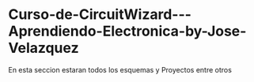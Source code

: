 # Curso-de-CircuitWizard---Aprendiendo-Electronica-by-Jose-Velazquez
En esta seccion estaran todos los esquemas y Proyectos entre otros
